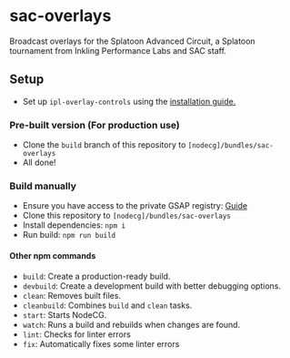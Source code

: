 # sac-overlays

Broadcast overlays for the Splatoon Advanced Circuit, a Splatoon tournament from Inkling Performance Labs and SAC staff.

## Setup

- Set up `ipl-overlay-controls` using the [installation guide.](https://github.com/inkfarer/ipl-overlay-controls#readme)

### Pre-built version (For production use)

- Clone the `build` branch of this repository to `[nodecg]/bundles/sac-overlays`
- All done!

### Build manually

- Ensure you have access to the private GSAP registry: [Guide](https://greensock.com/docs/v3/Installation#private)
- Clone this repository to `[nodecg]/bundles/sac-overlays`
- Install dependencies: `npm i`
- Run build: `npm run build`

#### Other npm commands

- `build`: Create a production-ready build.
- `devbuild`: Create a development build with better debugging options.
- `clean`: Removes built files.
- `cleanbuild`: Combines `build` and `clean` tasks.
- `start`: Starts NodeCG.
- `watch`: Runs a build and rebuilds when changes are found.
- `lint`: Checks for linter errors
- `fix`: Automatically fixes some linter errors
